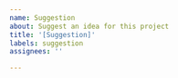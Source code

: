 ```yaml
---
name: Suggestion
about: Suggest an idea for this project
title: '[Suggestion]'
labels: suggestion
assignees: ''

---
```



